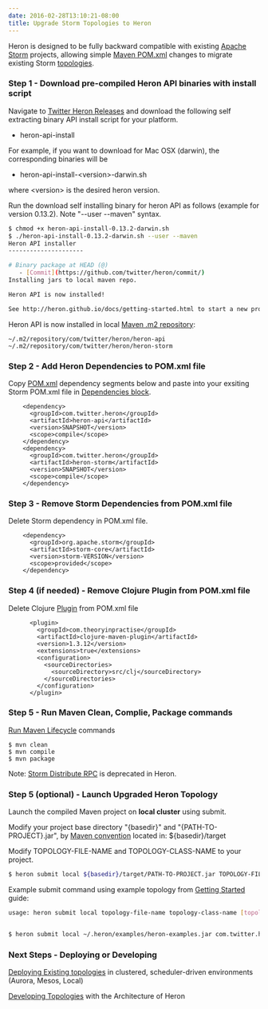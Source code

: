 ```yaml
---
date: 2016-02-28T13:10:21-08:00
title: Upgrade Storm Topologies to Heron
---
```


Heron is designed to be fully backward compatible with existing [Apache Storm](http://storm.apache.org/index.html) projects, allowing simple [Maven POM.xml](https://maven.apache.org/pom.html) changes to migrate existing Storm [topologies](../concepts/topologies).

### Step 1 - Download pre-compiled Heron API binaries with install script

Navigate to [Twitter Heron Releases](https://github.com/twitter/heron/releases) and
download the following self extracting binary API install script for your platform. 

* heron-api-install

For example, if you want to download for Mac OSX (darwin), the 
corresponding binaries will be

* heron-api-install-\<version\>-darwin.sh

where \<version\> is the desired heron version.

Run the download self installing binary for heron API as follows (example for version 0.13.2). Note "--user --maven" syntax.  
```bash
$ chmod +x heron-api-install-0.13.2-darwin.sh
$ ./heron-api-install-0.13.2-darwin.sh --user --maven
Heron API installer
---------------------

# Binary package at HEAD (@)
   - [Commit](https://github.com/twitter/heron/commit/)
Installing jars to local maven repo.

Heron API is now installed!

See http://heron.github.io/docs/getting-started.html to start a new project!
```

Heron API is now installed in local [Maven .m2 repository](https://maven.apache.org/settings.html):
```
~/.m2/repository/com/twitter/heron/heron-api
~/.m2/repository/com/twitter/heron/heron-storm
```

### Step 2 - Add Heron Dependencies to POM.xml file

Copy [POM.xml](https://maven.apache.org/pom.html) dependency segments below and paste into your exsiting Storm POM.xml file in [Dependencies block](https://maven.apache.org/pom.html#Dependencies).
```
    <dependency>
      <groupId>com.twitter.heron</groupId>
      <artifactId>heron-api</artifactId>
      <version>SNAPSHOT</version>
      <scope>compile</scope>
    </dependency>
    <dependency>
      <groupId>com.twitter.heron</groupId>
      <artifactId>heron-storm</artifactId>
      <version>SNAPSHOT</version>
      <scope>compile</scope>
    </dependency>
```

### Step 3 - Remove Storm Dependencies from POM.xml file
Delete Storm dependency in POM.xml file.
```
    <dependency>
      <groupId>org.apache.storm</groupId>
      <artifactId>storm-core</artifactId>
      <version>storm-VERSION</version>
      <scope>provided</scope>
    </dependency>
```

### Step 4 (if needed) - Remove Clojure Plugin from POM.xml file
Delete Clojure [Plugin](https://maven.apache.org/pom.html#Plugins) from POM.xml file
```
      <plugin>
        <groupId>com.theoryinpractise</groupId>
        <artifactId>clojure-maven-plugin</artifactId>
        <version>1.3.12</version>
        <extensions>true</extensions>
        <configuration>
          <sourceDirectories>
            <sourceDirectory>src/clj</sourceDirectory>
          </sourceDirectories>
        </configuration>
      </plugin>
```

### Step 5 - Run Maven Clean, Complie, Package commands
[Run Maven Lifecycle](https://maven.apache.org/run.html) commands
```
$ mvn clean
$ mvn compile
$ mvn package
``` 
Note: [Storm Distribute RPC](http://storm.apache.org/releases/0.10.0/Distributed-RPC.html) is deprecated in Heron.

### Step 5 (optional) - Launch Upgraded Heron Topology
Launch the compiled Maven project on **local cluster** using submit.

Modify your project base directory "{basedir}" and "{PATH-TO-PROJECT}.jar", by [Maven convention](https://maven.apache.org/guides/getting-started/) located in: ${basedir}/target

Modify TOPOLOGY-FILE-NAME and TOPOLOGY-CLASS-NAME to your project.
```bash
$ heron submit local ${basedir}/target/PATH-TO-PROJECT.jar TOPOLOGY-FILE-NAME TOPOLOGY-CLASS-NAME
```

Example submit command using example topology from [Getting Started](../getting-started) guide:

```bash
usage: heron submit local topology-file-name topology-class-name [topology-args]


$ heron submit local ~/.heron/examples/heron-examples.jar com.twitter.heron.examples.ExclamationTopology ExclamationTopology

```

### Next Steps - Deploying or Developing

[Deploying Existing topologies](../operators/deployment/README) in clustered, scheduler-driven environments (Aurora, Mesos, Local)

[Developing Topologies](../concepts/architecture) with the Architecture of Heron